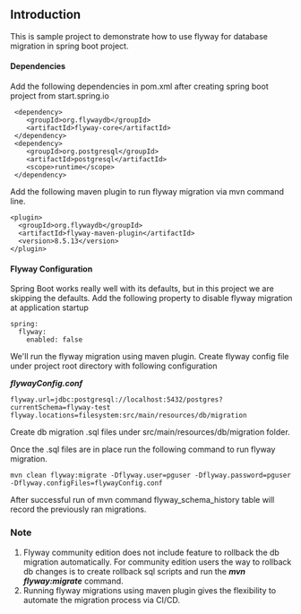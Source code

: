 ## Introduction
This is sample project to demonstrate how to use flyway for database migration in spring boot project.

#### Dependencies
Add the following dependencies in pom.xml after creating spring boot project from start.spring.io

```
 <dependency>
    <groupId>org.flywaydb</groupId>
    <artifactId>flyway-core</artifactId>
 </dependency>
 <dependency>
    <groupId>org.postgresql</groupId>
    <artifactId>postgresql</artifactId>
    <scope>runtime</scope>
 </dependency>
```
Add the following maven plugin to run flyway migration via mvn command line.

```
<plugin>
  <groupId>org.flywaydb</groupId>
  <artifactId>flyway-maven-plugin</artifactId>
  <version>8.5.13</version>
</plugin>
```
#### Flyway Configuration
Spring Boot works really well with its defaults, but in this project we are skipping the defaults. Add the following property to disable flyway migration at application startup

```
spring:
  flyway:
    enabled: false
```
We'll run the flyway migration using maven plugin. Create flyway config file under project root directory with following configuration

***flywayConfig.conf***
```
flyway.url=jdbc:postgresql://localhost:5432/postgres?currentSchema=flyway-test
flyway.locations=filesystem:src/main/resources/db/migration
```

Create db migration .sql files under src/main/resources/db/migration folder.

Once the .sql files are in place run the following command to run flyway migration.
```
mvn clean flyway:migrate -Dflyway.user=pguser -Dflyway.password=pguser -Dflyway.configFiles=flywayConfig.conf
```

After successful run of mvn command flyway_schema_history table will record the previously ran migrations.

### Note
1. Flyway community edition does not include feature to rollback the db migration automatically. For community edition users the way to rollback db changes is to create rollback sql scripts and run the ***mvn flyway:migrate*** command. 
2. Running flyway migrations using maven plugin gives the flexibility to automate the migration process via CI/CD.
